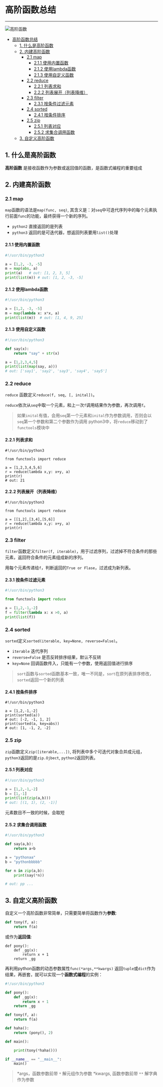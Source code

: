 # 高阶函数总结

----

![高阶函数](../assets/p_20210117125714.jpg)

- [高阶函数总结](#高阶函数总结)
  - [1. 什么是高阶函数](#1-什么是高阶函数)
  - [2. 内建高阶函数](#2-内建高阶函数)
    - [2.1 map](#21-map)
      - [2.1.1 使用内置函数](#211-使用内置函数)
      - [2.1.2 使用lambda函数](#212-使用lambda函数)
      - [2.1.3 使用自定义函数](#213-使用自定义函数)
    - [2.2 reduce](#22-reduce)
      - [2.2.1 列表求和](#221-列表求和)
      - [2.2.2 列表展开（列表降维）](#222-列表展开列表降维)
    - [2.3 filter](#23-filter)
      - [2.3.1 按条件过滤元素](#231-按条件过滤元素)
    - [2.4 sorted](#24-sorted)
      - [2.4.1 按条件排序](#241-按条件排序)
    - [2.5 zip](#25-zip)
      - [2.5.1 列表对应](#251-列表对应)
      - [2.5.2 求集合调用函数](#252-求集合调用函数)
  - [3. 自定义高阶函数](#3-自定义高阶函数)

## 1. 什么是高阶函数

**高阶函数** 是接收函数作为参数或返回值的函数，是函数式编程的重要组成

## 2. 内建高阶函数

### 2.1 map

`map`函数的语法是`map(func, seq)`, 其含义是：对`seq`中可迭代序列中的每个元素执行前面`func`的功能，最终获得一个新的序列。

* `python2` 直接返回的是列表
* `python3` 返回的是可迭代器，想返回列表要用`list()`处理

#### 2.1.1 使用内置函数

```python
#!/usr/bin/python3

a = [1,2, -3, -5]
m = map(abs, a)
print(a)   # out: [1, 2, 3, 5]
print(list(m)) # out: [1, 2, -3, -5]
```

#### 2.1.2 使用lambda函数

```python
#!/usr/bin/python3

a = [1,2, -3, -5]
m = map(lambda x: x*x, a)
print(list(m))  # out: [1, 4, 9, 25]
```

#### 2.1.3 使用自定义函数

```python
#!/usr/bin/python3

def say(x):
    return "say" + str(x)

a = [1,2,3,4,5]
print(list(map(say, a)))
# out: ['say1', 'say2', 'say3', 'say4', 'say5']
```

### 2.2 reduce

`reduce` 函数定义`reduce(f, seq, [, inital])`。

`reduce`依次从`seq`中取一个元素，和上一次`f`调用结果作为参数，再次调用`f`。

> 如果`inital`有值，会用`seq`第一个元素和`inital`作为参数调用，否则会以`seq`第一个参数和第二个参数作为调用
> python3中，将`reduce`移动到了`functools`模块中

#### 2.2.1 列表求和

```
#!/usr/bin/python3

from functools import reduce

a = [1,2,3,4,5,6]
r = reduce(lambda x,y: x+y, a)
print(r)
# out: 21
```

#### 2.2.2 列表展开（列表降维）

```
#!/usr/bin/python3

from functools import reduce

a = [[1,2],[3,4],[5,6]]
r = reduce(lambda x,y: x+y, a)
print(r)
```

### 2.3 filter

`filter`函数定义`filter(f, iterable)`，用于过滤序列，过滤掉不符合条件的那些元素，返回符合条件的元素组成新的序列。

用每个元素传递给`f`，判断返回的`True or Flase`，过滤成为新列表。

#### 2.3.1 按条件过滤元素

```python
#!/usr/bin/python3

from functools import reduce

a = [1,2,-1,-2]
f = filter(lambda x: x >0, a)
print(list(f))
```

### 2.4 sorted

`sorted`定义`sorted(iterable, key=None, reverse=False)`。

* `iterable` 迭代序列
* `reverse=False` 是否反转排序结果，默认不反转
* `key=None` 回调函数传入，只能有一个参数，使用返回值进行排序

> `sort`函数与`sorted`函数基本一致，唯一不同是，`sort`在原列表排序修改，`sorted`返回一个新的列表

#### 2.4.1 按条件排序

```
#!/usr/bin/python3

a = [1,2,-1,-2]
print(sorted(a))
# out: [-2, -1, 1, 2]
print(sorted(a, key=abs))
# out: [1, -1, 2, -2]
```

### 2.5 zip

`zip`函数定义`zip([iterable,...])`, 将列表中多个可迭代对象合并成元组，`python3`返回的是`zip.Ojbect`, `python2`返回列表。

#### 2.5.1 列表对应

```python
#!/usr/bin/python3

a = [1,2,-1,-2]
b = [1,-1]
print(list(zip(a,b)))
# out: [(1, 1), (2, -1)]
```

元素数目不一致的时候，会取短

#### 2.5.2 求集合调用函数

```python
#!/usr/bin/python3

def say(a,b):
    return a+b

a = "pythonaa"
b = "pythonbbbbb"

for n in zip(a,b):
    print(say(*n))

# out: pp ...
```

## 3. 自定义高阶函数

自定义一个高阶函数非常简单，只需要简单将函数作为**参数**:

```python
def tony(f, a):
    return f(a)
```

或作为**返回值**:

```
def pony():
    def _gg(x):
        return x + 1
    return _gg
```

再利用python函数的动态参数属性`func(*args,**kwargs)` 返回`tuple`或`dict`作为结果，再嵌套，就可以实现一个**函数式编程**的实例：

```python
#!/usr/bin/python3

def pony():
    def _gg(x):
        return x + 1
    return _gg

def tony(f, a):
    return f(a)

def haha():
    return (pony(), 2)

def main():

    print(tony(*haha()))

if __name__ == "__main__":
    main()
```

> *args，函数参数前带 `*` 解元组作为参数
> *kwargs, 函数参数前带 `**` 解字典作为参数

